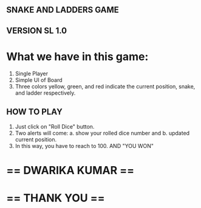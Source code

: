 ## SNAKE AND LADDERS GAME ##

## VERSION SL 1.0

# What we have in this game:
 1. Single Player
 2. Simple UI of Board
 3. Three colors yellow, green, and red indicate the current position, snake, and ladder respectively.

## HOW TO PLAY
 1. Just click on "Roll Dice" button.
 2. Two alerts will come: a. show your rolled dice number and b. updated current position.
 3. In this way, you have to reach to 100. AND "YOU WON"



#                        ==  DWARIKA KUMAR  ==
#                        ==    THANK YOU    ==
